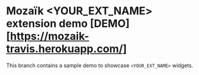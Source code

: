 # Mozaïk <YOUR_EXT_NAME> extension demo [DEMO][https://mozaik-travis.herokuapp.com/]

This branch contains a sample demo to showcase `<YOUR_EXT_NAME>` widgets.

[demo-url]: https://mozaik-github.herokuapp.com/
